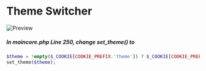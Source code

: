# Theme Switcher

![Preview](https://raw.githubusercontent.com/RobiNN1/PHP-Fusion-Infusions/master/infusions/theme_switcher_panel/preview.png)

##### In maincore.php Line 250, change set_theme() to
```php
$theme = !empty($_COOKIE[COOKIE_PREFIX.'theme']) ? $_COOKIE[COOKIE_PREFIX.'theme'] : (empty($userdata['user_theme']) ? fusion_get_settings('theme') : $userdata['user_theme']);
set_theme($theme);
```

